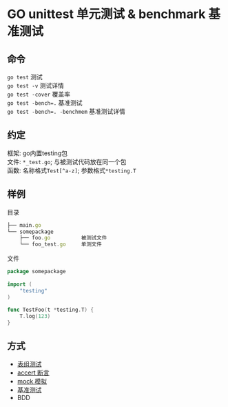 # GO unittest 单元测试 & benchmark 基准测试  

## 命令  

`go test` 测试  
`go test -v` 测试详情  
`go test -cover` 覆盖率  
`go test -bench=.` 基准测试  
`go test -bench=. -benchmem` 基准测试详情  

## 约定  

框架: go内置testing包  
文件: `*_test.go`; 与被测试代码放在同一个包  
函数: 名称格式`Test[^a-z]`; 参数格式`*testing.T`  

## 样例  

目录  

```js
├── main.go  
└── somepackage  
    ├── foo.go          被测试文件  
    └── foo_test.go     单测文件  
```

文件  

```go
package somepackage  
  
import (  
    "testing"  
)  
  
func TestFoo(t *testing.T) {  
    T.log(123)  
}  
```  

## 方式  

- [表组测试](src/go/testing/main_test.go)  
- [accert 断言](src/go/testing/main_test.go)  
- [mock 模拟](src/go/testing/main_test.go)  
- [基准测试](src/go/testing/main_test.go)  
- BDD  
